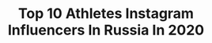 ---
title: Top 10 Athletes Instagram Influencers In Russia In 2020
description: >-
  Find top athletes Instagram influencers in Russia in 2020. Most popular hashtags: #indoorskiing #atomicalpineru #atomicrussia #atomic.
platform: Instagram
profiles:
  - username: "krapivnikov11"
    fullname: >-
      ᴅᴀɴɪɪʟ ᴋʀᴀᴘɪᴠɴɪᴋᴏᴠ
    location: "Russia"
    followers: 453368
    engagement: 1091
    commentsToLikes: 0.031408
    avatar: "https://scontent-lhr8-1.cdninstagram.com/v/t51.2885-19/s320x320/91569527_2296201724007349_3245356702802903040_n.jpg?_nc_ht=scontent-lhr8-1.cdninstagram.com&_nc_ohc=tsqSuOdNRSEAX8nx7w8&oh=fe01d41d1c8ccaf3fa8d2afbdf9ebcd6&oe=5EBA3510"
    verified: false
    hashtags: "#goal, #magic, #scream, #unreal"
  - username: "_svetlana_fit"
    fullname: >-
      SVETLANA ELINA
    location: "Russia"
    followers: 64918
    engagement: 541
    commentsToLikes: 0.065092
    avatar: "https://scontent-ams4-1.cdninstagram.com/v/t51.2885-19/s320x320/74965069_437350150291767_1653071172075520000_n.jpg?_nc_ht=scontent-ams4-1.cdninstagram.com&_nc_ohc=TQH94pUg7TMAX9qub_L&oh=fe8f41ecaf6dffb399242f757712381a&oe=5EB8FB26"
    verified: false
    hashtags: ""
  - username: "nifontova13"
    fullname: >-
      Anastasiya Nifontova
    location: "Russia"
    followers: 33972
    engagement: 848
    commentsToLikes: 0.034439
    avatar: "https://scontent-ams4-1.cdninstagram.com/v/t51.2885-19/s320x320/75440999_567634340638053_5544907464668872704_n.jpg?_nc_ht=scontent-ams4-1.cdninstagram.com&_nc_ohc=1NY6O34bSEIAX_-0dmX&oh=7c27b4e1cb1ef3c69cdeeb7d2ed6f8d8&oe=5EB7D054"
    verified: false
    hashtags: "#redbull, #motul, #thenorthface, #salonflat"
  - username: "dmitry_aliev"
    fullname: >-
      Dmitriy Aliev
    location: "Russia"
    followers: 31852
    engagement: 1804
    commentsToLikes: 0.026136
    avatar: "https://scontent-ams4-1.cdninstagram.com/v/t51.2885-19/s320x320/82514631_576471439574720_1472918833269309440_n.jpg?_nc_ht=scontent-ams4-1.cdninstagram.com&_nc_ohc=ZGJLHVuNloAAX9yjsz4&oh=f6860ffb8378af7a841d948a7e7b4027&oe=5E803C3A"
    verified: true
    hashtags: "#rostelecom2019, #grandprixrussia, #teamrukavicin, #skateamerica2019"
  - username: "anna__shcherbakova_"
    fullname: >-
      Анна Щербакова
    location: "Russia"
    followers: 94174
    engagement: 1969
    commentsToLikes: 0.015579
    avatar: "https://scontent-lhr8-1.cdninstagram.com/v/t51.2885-19/s320x320/46765277_389817611560495_8157951810775023616_n.jpg?_nc_ht=scontent-lhr8-1.cdninstagram.com&_nc_ohc=Ak3vlc9tQbUAX_ZavBr&oh=01130f7b68de792693d9f22ef0761a12&oe=5EB9AF27"
    verified: true
    hashtags: "#airmaxday, #playinside, #playfortheworld, #justdoit"
  - username: "liza_mankova"
    fullname: >-
      ИНСТРУКТОР⚡ МАНЬКОВА ЛИЗА
    location: "Russia"
    followers: 10326
    engagement: 818
    commentsToLikes: 0.062208
    avatar: "https://scontent-ams4-1.cdninstagram.com/v/t51.2885-19/s320x320/83368346_1722843301179543_421798992859365376_n.jpg?_nc_ht=scontent-ams4-1.cdninstagram.com&_nc_ohc=ueJxDiOnX4AAX9j7p7v&oh=87dc328930ee96eb3d83318069e22fe6&oe=5EB96D5D"
    verified: false
    hashtags: "#indoorskiing, #weareskiing, #atomicalpineru, #giveaway"
  - username: "umyarov11"
    fullname: >-
      Nail Umyarov
    location: "Russia"
    followers: 13702
    engagement: 2218
    commentsToLikes: 0.017908
    avatar: "https://scontent-arn2-1.cdninstagram.com/v/t51.2885-19/s320x320/73385860_853943331717025_9182308588977127424_n.jpg?_nc_ht=scontent-arn2-1.cdninstagram.com&_nc_ohc=DUtRXPsKciQAX8u9sg8&oh=44d3a9a8223ee171a118efecb8b87e7b&oe=5EB7CBAF"
    verified: false
    hashtags: "#sportmaster, #nikerunning, #nikefootball, #anotherdouble"
  - username: "jordanlarsson23"
    fullname: >-
      Jordan Larsson
    location: "Russia"
    followers: 54119
    engagement: 1209
    commentsToLikes: 0.014849
    avatar: "https://scontent-lhr8-1.cdninstagram.com/v/t51.2885-19/s320x320/87737843_213907976482537_4165870994377932800_n.jpg?_nc_ht=scontent-lhr8-1.cdninstagram.com&_nc_ohc=428H0_9l4eQAX_5kt2Q&oh=64fe77c1085b293a38864282244f2967&oe=5EBB08A4"
    verified: true
    hashtags: "#nifattaringenting, #team, #davajspartak, #vi"
  - username: "korpfit"
    fullname: >-
      Павел Корпачев
    location: "Russia"
    followers: 20115
    engagement: 299
    commentsToLikes: 0.184167
    avatar: "https://scontent-ams4-1.cdninstagram.com/v/t51.2885-19/s320x320/92040202_590719434873829_7109892314952105984_n.jpg?_nc_ht=scontent-ams4-1.cdninstagram.com&_nc_ohc=NzwASxAzPasAX8QBqW-&oh=a392110663fb194b7d399ced5effef33&oe=5EB4FE5B"
    verified: false
    hashtags: "#stayhome"
  - username: "mrlanskyyy"
    fullname: >-
      Fitness Model Personal Trainer
    location: "Russia"
    followers: 16739
    engagement: 659
    commentsToLikes: 0.036307
    avatar: "https://scontent-amt2-1.cdninstagram.com/v/t51.2885-19/s320x320/91516787_213042839949617_3766882405323898880_n.jpg?_nc_ht=scontent-amt2-1.cdninstagram.com&_nc_ohc=p-R0dUmHA3kAX_Tmgvy&oh=836e0595f6624df10a9f7c6f6c7d978f&oe=5EBBCFC4"
    verified: false
    hashtags: "#menstyle, #photooftheday, #faberlic, #aestheticphysique"
---